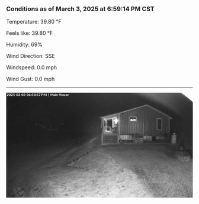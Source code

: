 ### Conditions as of March 3, 2025 at 6:59:14 PM CST 

Temperature: 39.80 &deg;F

Feels like: 39.80 &deg;F

Humidity: 69%

Wind Direction: SSE

Windspeed: 0.0 mph

Wind Gust: 0.0 mph

---

<img src="./images/latest.jpeg"/>

